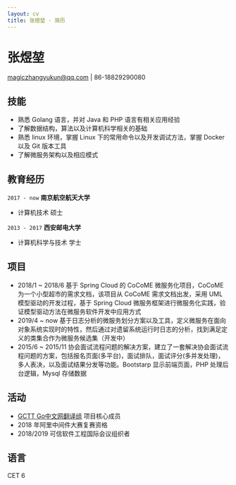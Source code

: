 ```yaml
---
layout: cv
title: 张煜堃 - 简历
---
```

# 张煜堃

<div id="webaddress">
<a href="magiczhangyukun@qq.com">magiczhangyukun@qq.com</a>
| 86-18829290080
</div>


## 技能

- 熟悉 Golang 语言，并对 Java 和 PHP 语言有相关应用经验
- 了解数据结构，算法以及计算机科学相关的基础
- 熟悉 linux 环境，掌握 Linux 下的常用命令以及开发调试方法，掌握 Docker 以及 Git 版本工具
- 了解微服务架构以及相应模式 

## 教育经历
`2017 - now`
__南京航空航天大学__

- 计算机技术 硕士

`2013 - 2017`
__西安邮电大学__

- 计算机科学与技术 学士

## 项目

* 2018/1 ~ 2018/6 基于 Spring Cloud 的 CoCoME 微服务化项目，CoCoME 为一个小型超市的需求文档，该项目从 CoCoME 需求文档出发，采用 UML 模型驱动的开发过程，基于 Spring Cloud 微服务框架进行微服务化实践，验证模型驱动方法在微服务软件开发中应用方式
* 2019/4 ~ now 基于日志分析的微服务划分方案以及工具，定义微服务在面向对象系统实现时的特性，然后通过对遗留系统运行时日志的分析，找到满足定义的类集合作为微服务候选集（开发中）
* 2015/6 ~ 2015/11 协会面试流程问题的解决方案，建立了一套解决协会面试流程问题的方案，包括报名页面(多平台)，面试排队，面试评分(多并发处理)，多人表决，以及面试结果分发等功能。Bootstarp 显示前端页面，PHP 处理后台逻辑，Mysql 存储数据

## 活动
* [GCTT Go中文网翻译组](https://github.com/studygolang/GCTT) 项目核心成员
* 2018 年阿里中间件大赛复赛资格
* 2018/2019 可信软件工程国际会议组织者 

## 语言
CET 6 

<!-- ### Footer

更新时间: 8 月 2019 -->
